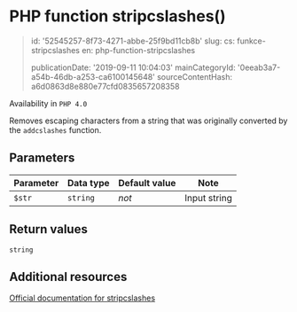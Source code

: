 PHP function stripcslashes()
============================

> id: '52545257-8f73-4271-abbe-25f9bd11cb8b'
> slug:
> 	cs: funkce-stripcslashes
> 	en: php-function-stripcslashes
> 
> publicationDate: '2019-09-11 10:04:03'
> mainCategoryId: '0eeab3a7-a54b-46db-a253-ca6100145648'
> sourceContentHash: a6d0863d8e880e77cfd0835657208358

Availability in `PHP 4.0`

Removes escaping characters from a string that was originally converted by the `addcslashes` function.

Parameters
--------------

| Parameter | Data type | Default value | Note |
|-----|-----|-----|-----|
| `$str` | `string` | *not* | Input string |


Return values
----------------

`string`

Additional resources
------------

[Official documentation for stripcslashes](https://www.php.net/manual/en/function.stripcslashes.php)
